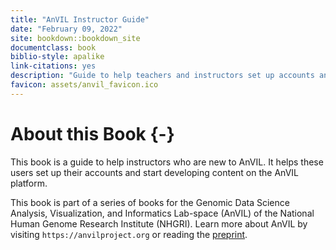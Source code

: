 ```yaml
---
title: "AnVIL Instructor Guide"
date: "February 09, 2022"
site: bookdown::bookdown_site
documentclass: book
biblio-style: apalike
link-citations: yes
description: "Guide to help teachers and instructors set up accounts and use the AnVIL platform for instruction"
favicon: assets/anvil_favicon.ico
---
```




# About this Book {-}

This book is a guide to help instructors who are new to AnVIL. It helps these users set up their accounts and start developing content on the AnVIL platform.

This book is part of a series of books for the Genomic Data Science Analysis, Visualization, and Informatics Lab-space (AnVIL) of the National Human Genome Research Institute (NHGRI). Learn more about AnVIL by visiting `https://anvilproject.org` or reading the [preprint](https://www.biorxiv.org/content/10.1101/2021.04.22.436044v1).

